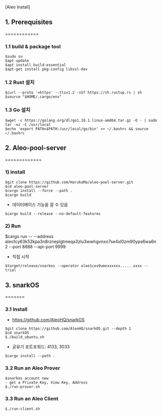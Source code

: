 
[Aleo Install]

## 1. Prerequisites
============
### 1.1 build & package tool
```
$sudo su
$apt update
$apt install build-essential
$apt-get install pkg-config libssl-dev
```
### 1.2 Rust 설치
```
$curl --proto '=https' --tlsv1.2 -sSf https://sh.rustup.rs | sh
$source "$HOME/.cargo/env"
```
### 1.3 Go 설치
```
$wget -c https://golang.org/dl/go1.18.1.linux-amd64.tar.gz -O - | sudo tar -xz -C /usr/local
$echo 'export PATH=$PATH:/usr/local/go/bin' >> ~/.bashrc && source ~/.bashrc
```

## 2. Aleo-pool-server
=============
### 1) install
```
$git clone https://github.com/HarukaMa/aleo-pool-server.git
$cd aleo-pool-server
$cargo install --force --path .
$cargo build
```
- 데이터베이스 기능을 끌 수 있음 
```
$cargo build --release --no-default-features
```
### 2) Run
$cargo run -- --address aleo1cy63k52kpa3n8rzneplgtmeqa3zlu3wwhgvnxn7se4xl0zm90yps6wa6n2 --port 8888 --api-port 9999

- 직접 시작
```
$target/release/snarkos --operator aleo1cev9umxxxxxxx......xxxx --trial
```

## 3. snarkOS
=======

### 3.1 Install
- https://github.com/AleoHQ/snarkOS
```
$git clone https://github.com/AleoHQ/snarkOS.git --depth 1
$cd snarkOS
$./build_ubuntu.sh
```
- 공유기 포트포워드: 4133, 3033
```
$cargo install --path .
```

### 3.2 Run an Aleo Prover
```
$snarkos account new
- get a Private Key, View Key, Address
$./run-prover.sh
```
### 3.3 Run an Aleo Client
```
$./run-client.sh
```



